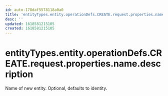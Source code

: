 ```yaml
---
id: auto-178daf5578118a0a0
title: 'entityTypes.entity.operationDefs.CREATE.request.properties.name.description'
desc: ''
updated: 1618581215105
created: 1618581215105
---
```

# entityTypes.entity.operationDefs.CREATE.request.properties.name.description

Name of new entity. Optional, defaults to identity.